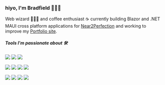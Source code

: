 ### hiyo, I'm Bradfield 👨🏼‍💻


Web wizard 🧙🏻‍♂️ and coffee enthusiast ☕️ currently building Blazor and .NET MAUI cross platform applications for [Near2Perfection](https://linktr.ee/CarmenMcDonald) and working to improve my [Portfolio site](https://bradfieldporfolio.azurewebsites.net/).

##### Tools I'm passionate about 🛠

![](https://img.shields.io/badge/.NET-Csharp-%2315C213)
![](https://img.shields.io/badge/.NET-Blazor-%2341B883)
![](https://img.shields.io/badge/.NET-MAUI-%23000)

![](https://img.shields.io/badge/MS-Azure-%232F74C0)
![](https://img.shields.io/badge/JavaScript-TypeScript-%232F74C0)
![](https://img.shields.io/badge/CSS-tailwindcss-%234c0cf1)
![](https://img.shields.io/badge/JavaScript-React-%2361DBFB)

![](https://img.shields.io/badge/MVC-ModeViewController-%2361DBFB)
![](https://img.shields.io/badge/JavaScript-(ES6+)-%2341B883)
![](https://img.shields.io/badge/NHibernate-ORM-%2389CEF2)
![](https://img.shields.io/badge/QueryLanguage-SQLServer-%23e535ab)
